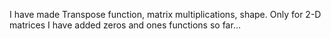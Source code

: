 I have made Transpose function, matrix multiplications, shape.
Only for 2-D matrices
I have added zeros and ones functions
so far...
